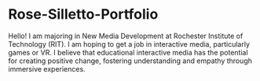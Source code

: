 # Rose-Silletto-Portfolio

Hello! I am majoring in New Media Development at Rochester Institute of Technology (RIT). I am hoping to get a job in interactive media, particularly games or VR. I believe that educational interactive media has the potential for creating positive change, fostering understanding and empathy through immersive experiences.
